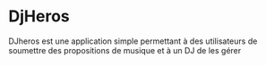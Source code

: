 # DjHeros
DJheros est une application simple permettant à des utilisateurs de soumettre des propositions de musique et à un DJ de les gérer 
